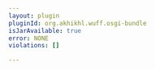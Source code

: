 ```yaml
---
layout: plugin
pluginId: org.akhikhl.wuff.osgi-bundle
isJarAvailable: true
error: NONE
violations: []

---
```

